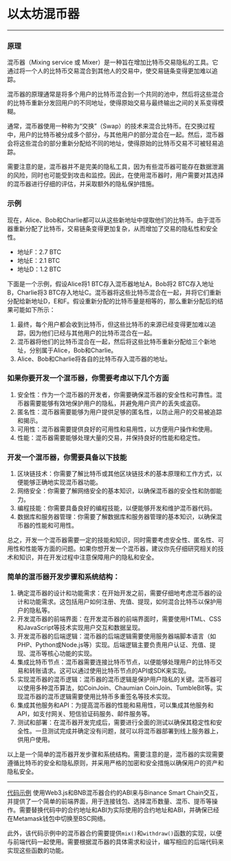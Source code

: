 # 以太坊混币器
---
### 原理

混币器（Mixing service 或 Mixer）是一种旨在增加比特币交易隐私的工具。它通过将一个人的比特币交易混合到其他人的交易中，使交易链条变得更加难以追踪。

混币器的原理通常是将多个用户的比特币混合到一个共同的池中，然后将这些混合的比特币重新分发回用户的不同地址，使得原始交易与最终输出之间的关系变得模糊。

通常，混币器使用一种称为“交换”（Swap）的技术来混合比特币。在交换过程中，用户的比特币被分成多个部分，与其他用户的部分混合在一起。然后，混币器会将这些混合的部分重新分配给不同的地址，使得原始的比特币交易不可被轻易追踪。

需要注意的是，混币器并不是完美的隐私工具，因为有些混币器可能存在数据泄漏的风险，同时也可能受到攻击和监控。因此，在使用混币器时，用户需要对其选择的混币器进行仔细的评估，并采取额外的隐私保护措施。

### 示例

现在，Alice、Bob和Charlie都可以从这些新地址中提取他们的比特币。由于混币器重新分配了比特币，交易链条变得更加复杂，从而增加了交易的隐私性和安全性。

-   地址F：2.7 BTC
-   地址E：2.1 BTC
-   地址D：1.2 BTC

下面是一个示例，假设Alice将1 BTC存入混币器地址A，Bob将2 BTC存入地址B，Charlie将3 BTC存入地址C。混币器将这些比特币混合在一起，并将它们重新分配给新地址D，E和F。假设重新分配的比特币量是相等的，那么重新分配后的结果可能如下所示：

1.  最终，每个用户都会收到比特币，但这些比特币的来源已经变得更加难以追踪，因为他们已经与其他用户的比特币混合在一起。
2.  混币器将他们的比特币混合在一起，然后将这些比特币重新分配给三个新地址，分别属于Alice，Bob和Charlie。
3.  Alice、Bob和Charlie将各自的比特币存入混币器的地址。

### 如果你要开发一个混币器，你需要考虑以下几个方面

1.  安全性：作为一个混币器的开发者，你需要确保混币器的安全性和可靠性。混币器需要能够有效地保护用户的隐私，并避免用户资产的丢失或盗窃。
2.  匿名性：混币器需要能够为用户提供足够的匿名性，以防止用户的交易被追踪和揭示。
3.  可用性：混币器需要提供良好的可用性和易用性，以方便用户操作和使用。
4.  性能：混币器需要能够处理大量的交易，并保持良好的性能和稳定性。

### 开发一个混币器，你需要具备以下技能

1.  区块链技术：你需要了解比特币或其他区块链技术的基本原理和工作方式，以便能够正确地实现混币器功能。
2.  网络安全：你需要了解网络安全的基本知识，以确保混币器的安全性和防御能力。
3.  编程技能：你需要具备良好的编程技能，以便能够开发和维护混币器代码。
4.  数据库和服务器管理：你需要了解数据库和服务器管理的基本知识，以确保混币器的性能和可用性。

总之，开发一个混币器需要一定的技能和知识，同时需要考虑安全性、匿名性、可用性和性能等方面的问题。如果你想开发一个混币器，建议你先仔细研究相关的技术和知识，并在开发过程中注意保障用户的隐私和安全。

### 简单的混币器开发步骤和系统结构：

1.  确定混币器的设计和功能需求：在开始开发之前，需要仔细地考虑混币器的设计和功能需求。这包括用户如何注册、充值、提现，如何混合比特币以保护用户的隐私等。
2.  开发混币器的前端界面：在开发混币器的前端界面时，需要使用HTML、CSS和JavaScript等技术实现用户交互和数据呈现。
3.  开发混币器的后端逻辑：混币器的后端逻辑需要使用服务器端脚本语言（如PHP、Python或Node.js等）实现。后端逻辑主要负责用户认证、充值、提现、混币等核心功能的实现。
4.  集成比特币节点：混币器需要连接比特币节点，以便能够处理用户的比特币交易和转账请求。这可以通过使用比特币节点的API或SDK来实现。
5.  实现混币器的混币逻辑：混币器的混币逻辑是保护用户隐私的关键。混币器可以使用多种混币算法，如CoinJoin、Chaumian CoinJoin、TumbleBit等。实现混币器的混币逻辑需要使用比特币多重签名等技术实现。
6.  集成其他服务和API：为提高混币器的性能和易用性，可以集成其他服务和API，如支付网关、短信验证码服务、邮件服务等。
7.  测试和部署：在混币器开发完成后，需要进行全面的测试以确保其稳定性和安全性。一旦测试完成并确定没有问题，就可以将混币器部署到线上服务器上，供用户使用。

以上是一个简单的混币器开发步骤和系统结构。需要注意的是，混币器的实现需要遵循比特币的安全和隐私原则，并采用严格的加密和安全措施以确保用户的资产和隐私安全。

---

[代码示例](https://github.com/Guyungy/Cash/blob/main/index.html)
使用Web3.js和BNB混币器合约的ABI来与Binance Smart Chain交互，并提供了一个简单的前端界面，用于连接钱包、选择混币数量、混币、提币等操作。需要替换代码中的合约地址和ABI为实际使用的合约地址和ABI，并确保已经在Metamask钱包中切换至BSC网络。

此外，该代码示例中的混币器合约需要提供`mix()`和`withdraw()`函数的实现，以便与前端代码一起使用。需要根据混币器的具体需求和设计，编写相应的后端代码来实现这些函数的功能。
